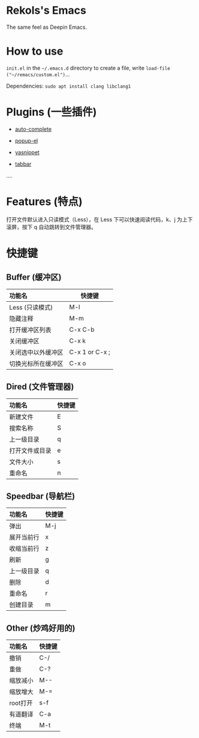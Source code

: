 # Rekols's Emacs

The same feel as Deepin Emacs.

# How to use 

`init.el` in the `~/.emacs.d` directory to create a file, write `load-file ("~/remacs/custom.el")`...

Dependencies: `sudo apt install clang libclang1`

# Plugins (一些插件)

* [auto-complete](https://github.com/auto-complete/auto-complete)

* [popup-el](https://github.com/auto-complete/popup-el)

* [yasnippet](https://github.com/joaotavora/yasnippet)

* [tabbar](https://www.emacswiki.org/emacs/TabBarMode)

....

# Features (特点)

打开文件默认进入只读模式（Less），在 Less 下可以快速阅读代码，k、j 为上下滚屏，按下 q 自动跳转到文件管理器。

# 快捷键

## Buffer (缓冲区)
功能名 | 快捷键
:--- | ---
Less (只读模式) | M-l
隐藏注释 | M-m
打开缓冲区列表 | C-x C-b
关闭缓冲区 | C-x k
关闭选中以外缓冲区 | C-x 1 or C-x ;
切换光标所在缓冲区 | C-x o

## Dired (文件管理器)
功能名 | 快捷键
:--- | ---
新建文件 | E
搜索名称 | S
上一级目录 | q
打开文件或目录 | e
文件大小 | s
重命名 | n

## Speedbar (导航栏)
功能名 | 快捷键
:--- | ---
弹出 | M-j
展开当前行 | x
收缩当前行 | z
刷新 | g
上一级目录 | q
删除 | d
重命名 | r
创建目录 | m

## Other (炒鸡好用的)
功能名 | 快捷键
:--- | ---
撤销 | C-/
重做 | C-?
缩放减小 | M--
缩放增大 | M-=
root打开 | s-f
有道翻译 | C-a
终端 | M-t
